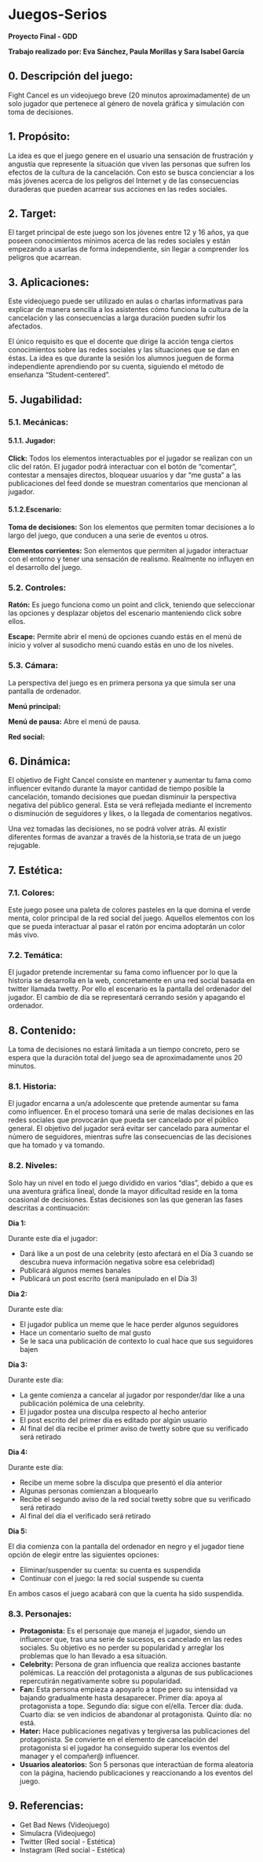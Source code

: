 # Juegos-Serios

**Proyecto Final - GDD**

**Trabajo realizado por: Eva Sánchez, Paula Morillas y Sara Isabel García**

## 0. Descripción del juego:

Fight Cancel es un videojuego breve (20 minutos aproximadamente) de un solo jugador que pertenece al género de novela gráfica y simulación con toma de decisiones.

## 1. Propósito:

La idea es que el juego genere en el usuario una sensación de frustración y angustia que represente la situación que viven las personas que sufren los efectos de la cultura de la cancelación. Con esto se busca concienciar a los más jóvenes acerca de los peligros del Internet y de las consecuencias duraderas que pueden acarrear sus acciones en las redes sociales.

## 2. Target: 

El target principal de este juego son los jóvenes entre 12 y 16 años, ya que poseen conocimientos mínimos acerca de las redes sociales y están empezando a usarlas de forma independiente, sin llegar a comprender los peligros que acarrean. 

## 3. Aplicaciones:  

Este videojuego puede ser utilizado en aulas o charlas informativas para explicar de manera sencilla a los asistentes cómo funciona la cultura de la cancelación y las consecuencias a larga duración pueden sufrir los afectados. 

El único requisito es que el docente que dirige la acción tenga ciertos conocimientos sobre las redes sociales y las situaciones que se dan en éstas. La idea es que durante la sesión los alumnos jueguen de forma independiente aprendiendo por su cuenta, siguiendo el método de enseñanza “Student-centered”.

## 5. Jugabilidad: 

### 5.1. Mecánicas:

#### 5.1.1. Jugador: 

**Click:** Todos los elementos interactuables por el jugador se realizan con un clic del ratón. El jugador podrá interactuar con el botón de “comentar”, contestar a mensajes directos, bloquear usuarios y dar “me gusta” a las publicaciones del feed donde se muestran comentarios que mencionan al jugador. 

#### 5.1.2.Escenario: 

**Toma de decisiones:** Son los elementos que permiten tomar decisiones a lo largo del juego, que conducen a una serie de eventos u otros.

**Elementos corrientes:** Son elementos que permiten al jugador interactuar con el entorno y tener una sensación de realismo. Realmente no influyen en el desarrollo del juego. 

### 5.2. Controles: 

**Ratón:** Es juego funciona como un  point and click, teniendo que seleccionar las opciones y desplazar objetos del escenario manteniendo click sobre ellos. 

**Escape:** Permite abrir el menú de opciones cuando estás en el menú de inicio y volver al susodicho menú cuando estás en uno de los niveles. 

### 5.3. Cámara: 

La perspectiva del juego es en primera persona ya que simula ser una pantalla de ordenador.

**Menú principal:** 

**Menú de pausa:** Abre el menú de pausa. 

**Red social:**

## 6. Dinámica: 

El objetivo de Fight Cancel consiste en mantener y aumentar tu fama como influencer evitando durante la mayor cantidad de tiempo posible la cancelación, tomando decisiones que puedan disminuir la perspectiva negativa del público general. Esta se verá reflejada mediante el incremento o disminución de seguidores y likes, o la llegada de comentarios negativos. 

Una vez tomadas las decisiones, no se podrá volver atrás. Al existir diferentes formas de avanzar a través de la historia,se trata de un juego rejugable.

## 7. Estética: 

### 7.1. Colores:
Este juego posee una paleta de colores pasteles en la que domina el verde menta, color principal de la red social del juego. Aquellos elementos con los que se pueda interactuar al pasar el ratón por encima adoptarán un color más vivo. 

### 7.2. Temática:
El jugador pretende incrementar su fama como influencer por lo que la historia se desarrolla en la web, concretamente en una red social basada en twitter llamada twetty. Por ello el escenario es la pantalla del ordenador del jugador. El cambio de día se representará cerrando sesión y apagando el ordenador.

## 8. Contenido: 

La toma de decisiones no estará limitada a un tiempo concreto, pero se espera que la duración total del juego sea de aproximadamente unos 20 minutos.

### 8.1. Historia: 

El jugador encarna a un/a adolescente que pretende aumentar su fama como influencer. En el proceso tomará una serie de malas decisiones en las redes sociales que provocarán que pueda ser cancelado por el público general. El objetivo del jugador será evitar ser cancelado para aumentar el número de seguidores, mientras sufre las consecuencias de las decisiones que ha tomado y va tomando. 

### 8.2. Niveles: 

Solo hay un nivel en todo el juego dividido en varios “días”, debido a que es una aventura gráfica lineal, donde la mayor dificultad reside en la toma ocasional de decisiones. Estas decisiones son las que generan las fases descritas a continuación:

**Dia 1:**

Durante este día el jugador:

- Dará like a un post de una celebrity (esto afectará en el Día 3 cuando se descubra nueva información negativa sobre esa celebridad)
- Publicará algunos memes banales
- Publicará un post escrito (será manipulado en el Día 3)

**Dia 2:**

Durante este día:

- El jugador publica un meme que le hace perder algunos seguidores
- Hace un comentario suelto de mal gusto
- Se le saca una publicación de contexto lo cual hace que sus seguidores bajen

**Dia 3:**

Durante este día:

- La gente comienza a cancelar al jugador por responder/dar like a una publicación polémica de una celebrity.
- El jugador postea una disculpa respecto al hecho anterior
- El post escrito del primer día es editado por algún usuario
- Al final del día recibe el primer aviso de twetty sobre que su verificado será retirado

**Dia 4:**

Durante este día:

- Recibe un meme sobre la disculpa que presentó el día anterior
- Algunas personas comienzan a bloquearlo
- Recibe el segundo aviso de la red social twetty sobre que su verificado será retirado
- Al final del día el verificado será retirado

**Dia 5:**

El dia comienza con la pantalla del ordenador en negro y el jugador tiene opción de elegir entre las siguientes opciones:

- Eliminar/suspender su cuenta: su cuenta es suspendida
- Continuar con el juego: la red social suspende su cuenta

En ambos casos el juego acabará con que la cuenta ha sido suspendida.

### 8.3. Personajes: 

- **Protagonista:** Es el personaje que maneja el jugador, siendo un influencer que, tras una serie de sucesos, es cancelado en las redes sociales. Su objetivo es no perder su popularidad y arreglar los problemas que lo han llevado a esa situación.
- **Celebrity:** Persona de gran influencia que realiza acciones bastante polémicas. La reacción del protagonista a algunas de sus publicaciones repercutirán negativamente sobre su popularidad.
- **Fan:** Esta persona empieza a apoyarlo a tope pero su intensidad va bajando gradualmente hasta desaparecer. Primer día: apoya al protagonista a tope. Segundo día: sigue con el/ella. Tercer día: duda. Cuarto día: se ven indicios de abandonar al protagonista. Quinto día: no está.
- **Hater:** Hace publicaciones negativas y tergiversa las publicaciones del protagonista. Se convierte en el elemento de cancelación del protagonista si el jugador ha conseguido superar los eventos del manager y el compañer@ influencer. 
- **Usuarios aleatorios:** Son 5 personas que interactúan de forma aleatoria con la página, haciendo publicaciones y reaccionando a los eventos del juego. 

## 9. Referencias:

- Get Bad News (Videojuego) 
- Simulacra (Videojuego)
- Twitter (Red social - Estética)
- Instagram (Red social - Estética)
